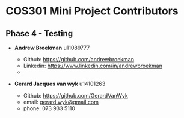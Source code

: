 # COS301 Mini Project Contributors

## Phase 4 - Testing

* **Andrew Broekman** u11089777
  * Github: https://github.com/andrewbroekman
  * Linkedin: https://www.linkedin.com/in/andrewbroekman
  * 
  
* **Gerard Jacques van wyk** u14101263
  * Github: https://github.com/GerardVanWyk
  * email: gerard.wyk@gmail.com
  * phone: 073 933 5110
